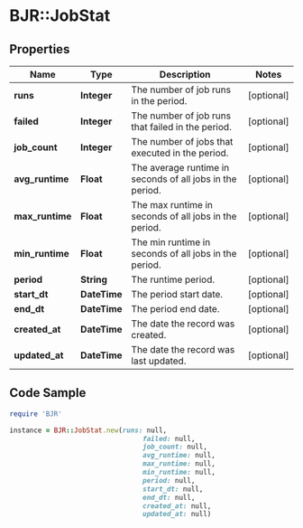 # BJR::JobStat

## Properties

Name | Type | Description | Notes
------------ | ------------- | ------------- | -------------
**runs** | **Integer** | The number of job runs in the period. | [optional] 
**failed** | **Integer** | The number of job runs that failed in the period. | [optional] 
**job_count** | **Integer** | The number of jobs that executed in the period. | [optional] 
**avg_runtime** | **Float** | The average runtime in seconds of all jobs in the period. | [optional] 
**max_runtime** | **Float** | The max runtime in seconds of all jobs in the period. | [optional] 
**min_runtime** | **Float** | The min runtime in seconds of all jobs in the period. | [optional] 
**period** | **String** | The runtime period. | [optional] 
**start_dt** | **DateTime** | The period start date. | [optional] 
**end_dt** | **DateTime** | The period end date. | [optional] 
**created_at** | **DateTime** | The date the record was created. | [optional] 
**updated_at** | **DateTime** | The date the record was last updated. | [optional] 

## Code Sample

```ruby
require 'BJR'

instance = BJR::JobStat.new(runs: null,
                                 failed: null,
                                 job_count: null,
                                 avg_runtime: null,
                                 max_runtime: null,
                                 min_runtime: null,
                                 period: null,
                                 start_dt: null,
                                 end_dt: null,
                                 created_at: null,
                                 updated_at: null)
```


